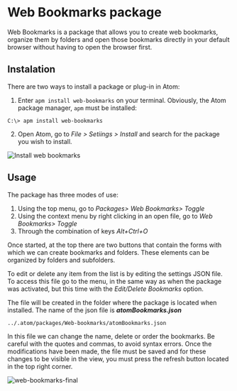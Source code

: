# Web Bookmarks package

Web Bookmarks is a package that allows you to create web bookmarks, organize them by folders and open those bookmarks directly in your default browser without having to open the browser first.

## Instalation

There are two ways to install a package or plug-in in Atom:

1. Enter `apm install web-bookmarks` on your terminal. Obviously, the Atom package manager, `apm` must be installed:

```
C:\> apm install web-bookmarks
```

2. Open Atom, go to *File > Setiings > Install* and search for the package you wish to install.

![Install web bookmarks](https://user-images.githubusercontent.com/14926224/58275172-55ce7d00-7d8c-11e9-9b54-77bda47b12a9.png)

## Usage


The package has three modes of use:

1. Using the top menu, go to *Packages> Web Bookmarks> Toggle*
2. Using the context menu by right clicking in an open file, go to *Web Bookmarks> Toggle*
3. Through the combination of keys *Alt+Ctrl+O*

Once started, at the top there are two buttons that contain the forms with which we can create bookmarks and folders. 
These elements can be organized by folders and subfolders.

To edit or delete any item from the list is by editing the settings JSON file. To access  this file  go to the menu, in the same way as when the package was activated, but this time with the _Edit/Delete Bookmarks_ option.

The file will be created in the folder where the package is located when installed. The name of the json file is ***atomBookmarks.json***

    ../.atom/packages/Web-bookmarks/atomBookmarks.json

In this file we can change the name, delete or order the bookmarks. Be careful with the quotes and commas, to avoid syntax errors. 
Once the modifications have been made, the file must be saved and for these changes to be visible in the view, you must press the refresh button located in the top right corner.

![web-bookmarks-final](https://user-images.githubusercontent.com/14926224/58324272-50217780-7e1e-11e9-99f7-2cb332f364b6.gif)
